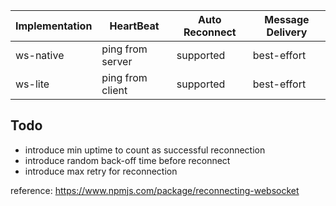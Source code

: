 | Implementation | HeartBeat        | Auto Reconnect | Message Delivery |
| -------------- | ---------------- | -------------- | ---------------- |
| ws-native      | ping from server | supported      | best-effort      |
| ws-lite        | ping from client | supported      | best-effort      |

## Todo

- introduce min uptime to count as successful reconnection
- introduce random back-off time before reconnect
- introduce max retry for reconnection

reference: https://www.npmjs.com/package/reconnecting-websocket
